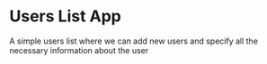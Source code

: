 # Users List App

A simple users list where we can add new users and specify all the necessary information about the user
